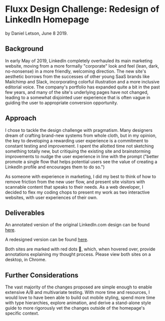 # Fluxx Design Challenge: Redesign of LinkedIn Homepage

by Daniel Letson, June 8 2019.

## Background

In early May of 2019, LinkedIn completely overhauled its main marketing website, moving from a more formally "corporate" look and feel (lean, dark, no-nonsense) in a more friendly, welcoming direction. The new site's aesthetic borrows from the successes of other young SaaS brands like Mailchimp and Slack, incorporating colorful illustration and a more inclusive editorial voice. The company's portfolio has expanded quite a bit in the past few years, and many of the site's underlying pages have not changed, leading to a somewhat disjointed user experience that is often vague in guiding the user to appropriate conversion opportunity.  

## Approach

I chose to tackle the design challenge with pragmatism. Many designers dream of crafting brand-new systems from whole cloth, but in my opinion, the key to developing a rewarding user experience is a commitment to constant testing and improvement. I spent the allotted time not sketching something totally new, but critiquing the existing site and brainstorming improvements to nudge the user experience in line with the prompt ("better promote a single flow that helps potential users see the value of creating a LinkedIn profile and encourages them to do so.")

As someone with experience in marketing, I did my best to think of how to remove friction from the new user flow, and present site visitors with scannable content that speaks to their needs. As a web developer, I decided to flex my coding chops to present my work as two interactive websites, with user experiences of their own.

## Deliverables

An annotated version of the original LinkedIn.com design can be found [here](https://danletson.github.io/linkedin-redesign/original).

A redesigned version can be found [here](https://danletson.github.io/linkedin-redesign/redesign/).

Both sites are marked with red dots 🔴, which, when hovered over, provide annotations explaining my thought process. Please view both sites on a desktop, in Chrome.  

## Further Considerations

The vast majority of the changes proposed are simple enough to enable extensive A/B and multivariate testing. With more time and resources, I would love to have been able to build out mobile styling, spend more time with type hierarchies, explore animation, and derive a stand-alone style guide to more rigorously vet the changes outside of the homepage's specific context.
